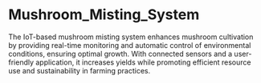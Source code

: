 # Mushroom_Misting_System
The IoT-based mushroom misting system enhances mushroom cultivation by providing real-time monitoring and automatic control of environmental conditions, ensuring optimal growth. With connected sensors and a user-friendly application, it increases yields while promoting efficient resource use and sustainability in farming practices.
